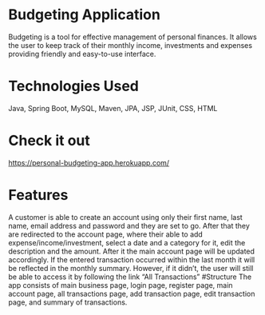 # Budgeting Application
Budgeting is a tool for effective management of personal finances. It allows the user to keep track of their monthly income, investments and expenses providing friendly and easy-to-use interface. 
# Technologies Used
Java, Spring Boot, MySQL, Maven, JPA, JSP, JUnit, CSS, HTML
# Check it out 
https://personal-budgeting-app.herokuapp.com/
# Features
A customer is able to create an account using only their first name, last name, email address and password and they are set to go. After that they are redirected to the account page, where their able to add expense/income/investment, select a date and a category for it, edit the description and the amount. After it the main account page will be updated accordingly. If the entered transaction occurred within the last month it will be reflected in the monthly summary. However, if it didn’t, the user will still be able to access it by following the link “All Transactions”
#Structure
The app consists of main business page, login page, register page, main account page, all transactions page, add transaction page, edit transaction page, and summary of transactions. 

